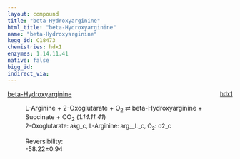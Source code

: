 ```yaml
---
layout: compound
title: "beta-Hydroxyarginine"
html_title: "beta-Hydroxyarginine"
name: "beta-Hydroxyarginine"
kegg_id: C18473
chemistries: hdx1
enzymes: 1.14.11.41
native: false
bigg_id: 
indirect_via: 
---
```

<dl><dt class='rs-product'><a href='/compounds/C18473' class='link-dark' data-bs-toggle='tooltip' data-bs-html='true' data-bs-title='KEGG: C18473'>beta-Hydroxyarginine</a><span style='float: right; max-width: 40%'><a href='/chemistries/hdx1' class='link-dark opacity-50' style='font-size: small; word-wrap: anywhere;'>hdx1</a></span></dt><dd><p>L-Arginine + 2-Oxoglutarate + O<sub>2</sub> &#8644; beta-Hydroxyarginine + Succinate + CO<sub>2</sub> (<i>1.14.11.41</i>)<br /><span style='font-size: small;'><span data-bs-toggle='tooltip' data-bs-html='true' data-bs-title='KEGG: C00026'>2-Oxoglutarate</span>: akg_c, <span data-bs-toggle='tooltip' data-bs-html='true' data-bs-title='KEGG: C00062'>L-Arginine</span>: arg__L_c, <span data-bs-toggle='tooltip' data-bs-html='true' data-bs-title='KEGG: C00007'>O<sub>2</sub></span>: o2_c</span><br /><div class="reversibility_info">Reversibility: <div class="progress" style="flex-direction: row-reverse;"><div class="progress-bar bg-success" role="progressbar" style="width: 582.21%" aria-valuenow="-58.22105533213602" aria-valuemin="0" aria-valuemax="10"></div></div><span>-58.22&plusmn;0.94</span><div class="progress"><div class="progress-bar bg-danger" role="progressbar" style="width: 0%" aria-valuenow="-58.22105533213602" aria-valuemin="0" aria-valuemax="10"></div></div></div></p><dl></dl></dd></dl>
